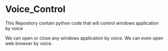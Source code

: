 # Voice_Control
This Repository contain python code that will control windows application by voice

We can open or close any windows application by voice. 
We can even open web browser by voice.
